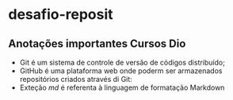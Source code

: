 # desafio-reposit

## Anotações importantes Cursos Dio
 - Git é um sistema de controle de versão de códigos distribuído;
 - GitHub é uma plataforma web onde poderm ser armazenados repositórios criados através di Git:
 - Exteção *md* é referenta à linguagem de formatação Markdown
